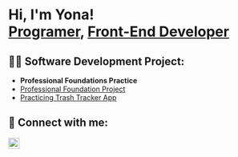 <h1>Hi, I'm Yona! <br/><a href="https://github.com/Jonah-coder36">Programer</a>, <a href="https://www.linkedin.com/in/yona-akuma-800396354/">Front-End Developer</a> 
<h2>👨‍💻 Software Development Project:</h2>

- <b>Professional Foundations Practice </b>
 - [Professional Foundation Project](https://github.com/Jonah-coder36/Professional-Foundations)
  - [Practicing Trash Tracker App](https://www.canva.com/design/DAGlwBmq4GY/a2EoAeHtaxi6djXb_SnChg/edit?utm_content=DAGlwBmq4GY&utm_campaign=designshare&utm_medium=link2&utm_source=sharebutton)
 
  
<h2> 🤳 Connect with me:</h2>

[<img align="left" alt="JoshMadakor | LinkedIn" width="22px" src="https://cdn.jsdelivr.net/npm/simple-icons@v3/icons/linkedin.svg" />][linkedin]

[linkedin]: https://linkedin.com/in/yona-akuma-800396354

<!--
**joshmadakor1/joshmadakor1** is a ✨ _special_ ✨ repository because its `README.md` (this file) appears on your GitHub profile.

Here are some ideas to get you started:

- 🔭 I’m currently working on ...
- 🌱 I’m currently learning ...
- 👯 I’m looking to collaborate on ...
- 🤔 I’m looking for help with ...
- 💬 Ask me about ...
- 📫 How to reach me: ...
- 😄 Pronouns: ...
- ⚡ Fun fact: ...
-->
